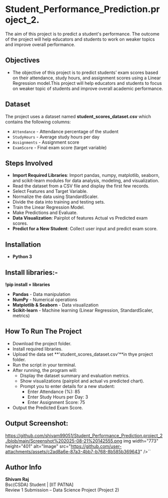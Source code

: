 # Student_Performance_Prediction.project_2.
The aim of this project is to predict a student's performance. The outcome of the project will help educators and students to work on weaker topics and improve overall performance.
## Objectives

- The objective of this project is to predict students’ exam scores based on their attendance, study hours, and assignment scores using a Linear Regression model.This project will help educators and students to focus on weaker topic of students and improve overall academic performance.
## Dataset

The project uses a dataset named **student_scores_dataset.csv** which contains the following columns:
- `Attendance` - Attendance percentage of the student
- `StudyHours` - Average study hours per day
- `Assignments` - Assignment score
- `ExamScore` - Final exam score (target variable)

## Steps Involved
- **Import Required Libraries**:
 Import pandas, numpy, matplotlib, seaborn, and scikit-learn       modules for data analysis, modeling, and visualization.
- Read the dataset from a CSV file and display the first few records.
- Select Features and Target Variable.
- Normalize the data using StandardScaler.
- Divide the data into training and testing sets.
- Train the Linear Regression Model.
- Make Predictions and Evaluate.
- **Data Visualization**:
   Pairplot of features
   Actual vs Predicted exam scores.
- **Predict for a New Student**:
  Collect user input and predict exam score.
## Installation

- **Python 3**

## Install libraries:-
**!pip install + libraries**
- **Pandas** - Data manipulation
- **NumPy** - Numerical operations
- **Matplotlib & Seaborn** - Data visualization
- **Scikit-learn** - Machine learning (Linear Regression, StandardScaler, metrics)
## How To Run The Project
- Download the project folder.
- Install required libraries.
- Upload the data set **'student_scores_dataset.csv'**in thye project  folder.
- Run the script in your terminal.
- After running, the program will:
  -  Display the dataset summary and evaluation metrics.
  - Show visualizations (pairplot and actual vs predicted chart).
  - Prompt you to enter details for a new student:
     - Enter Attendance (%): 85
    - Enter Study Hours per Day: 3
     - Enter Assignment Score: 75
- Output the Predicted Exam Score.



## Output Screenshot:
https://github.com/shivam99051/Student_Performance_Prediction.project_2./blob/main/Screenshot%202025-08-21%20142555.png
img width="773" height="401" alt="Image" src="https://github.com/user-attachments/assets/c2ad8a6e-87a3-4bb7-b768-8b585b369643" />``




## Author Info

**Shivam Raj**  
Bsc(CSDA) Student | [IIT PATNA]  
Review 1 Submission – Data Science Project (Project 2)
